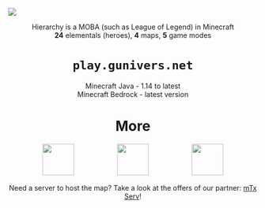 ![](https://gunivers.net/wp-content/uploads/2022/08/Untitled.png)

<div align=center>

Hierarchy is a MOBA (such as League of Legend) in Minecraft\
**24** elementals (heroes), **4** maps, **5** game modes

# `play.gunivers.net`

Minecraft Java - 1.14 to latest\
Minecraft Bedrock - latest version

# More

<a href="https://gunivers.net/hierarchy/"><img src="https://gunivers.net/wp-content/uploads/2022/08/download.png" style="width:64px"></a>
&nbsp;&nbsp;&nbsp;&nbsp;&nbsp;&nbsp;&nbsp;&nbsp;&nbsp;&nbsp;&nbsp;&nbsp;&nbsp;&nbsp;&nbsp;&nbsp;&nbsp;&nbsp;&nbsp;&nbsp;
<a href="https://gunivers.net/hierarchy/"><img src="https://gunivers.net/wp-content/uploads/2022/08/information.png" style="width:64px"></a>
&nbsp;&nbsp;&nbsp;&nbsp;&nbsp;&nbsp;&nbsp;&nbsp;&nbsp;&nbsp;&nbsp;&nbsp;&nbsp;&nbsp;&nbsp;&nbsp;&nbsp;&nbsp;&nbsp;&nbsp;
<a href="https://discord.gg/E8qq6tN"><img src="https://gunivers.net/wp-content/uploads/2022/08/discord.png" style="width:64px"></a>

Need a server to host the map? Take a look at the offers of our partner: [mTx Serv](https://mtxserv.com/fr/?utm_source=altearn_website&utm_medium=website&utm_campaign=altearn)!

</div>
